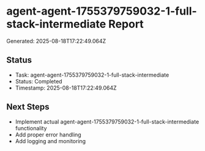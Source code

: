 # agent-agent-1755379759032-1-full-stack-intermediate Report

Generated: 2025-08-18T17:22:49.064Z

## Status
- Task: agent-agent-1755379759032-1-full-stack-intermediate
- Status: Completed
- Timestamp: 2025-08-18T17:22:49.064Z

## Next Steps
- Implement actual agent-agent-1755379759032-1-full-stack-intermediate functionality
- Add proper error handling
- Add logging and monitoring
